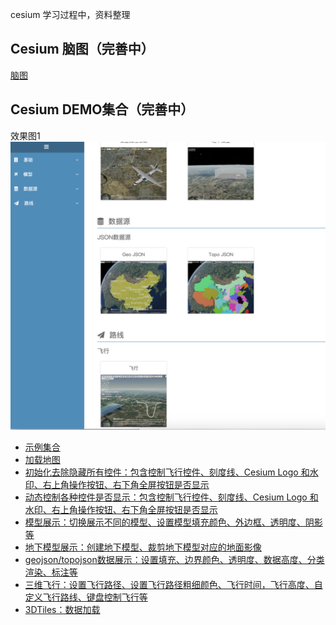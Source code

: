 cesium 学习过程中，资料整理
## Cesium 脑图（完善中）
[脑图](http://naotu.baidu.com/file/1bb0734b72b6f7efb888a93a2cb642ce)  
## Cesium DEMO集合（完善中）
效果图1  
![效果图1](/assets/readme/demo.png)  
- [示例集合](https://songliuchen.github.io/cesium)  
- [加载地图](https://songliuchen.github.io/cesium/base/load_cesium.html)    
- [初始化去除隐藏所有控件：包含控制飞行控件、刻度线、Cesium Logo 和水印、右上角操作按钮、右下角全屏按钮是否显示](https://songliuchen.github.io/cesium/base/load_cesium2.html) 
- [动态控制各种控件是否显示：包含控制飞行控件、刻度线、Cesium Logo 和水印、右上角操作按钮、右下角全屏按钮是否显示](https://songliuchen.github.io/cesium/base/load_cesium3.html)  
- [模型展示：切换展示不同的模型、设置模型填充颜色、外边框、透明度、阴影等](https://songliuchen.github.io/cesium/model/show.html)  
- [地下模型展示：创建地下模型、裁剪地下模型对应的地面影像](https://songliuchen.github.io/cesium/model/show_underline.html)  
- [geojson/topojson数据展示：设置填充、边界颜色、透明度、数据高度、分类渲染、标注等](https://songliuchen.github.io/cesium/datasource/geojson.html)  
- [三维飞行：设置飞行路径、设置飞行路径粗细颜色、飞行时间，飞行高度、自定义飞行路线、键盘控制飞行等](https://songliuchen.github.io/cesium/fly/fly.html)  
- [3DTiles：数据加载](https://songliuchen.github.io/cesium/datasource/3dtiles.html)  